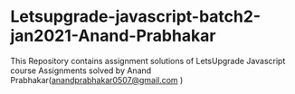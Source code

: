 # Letsupgrade-javascript-batch2-jan2021-Anand-Prabhakar
This Repository contains assignment solutions of LetsUpgrade Javascript course Assignments solved by Anand Prabhakar(anandprabhakar0507@gmail.com )
